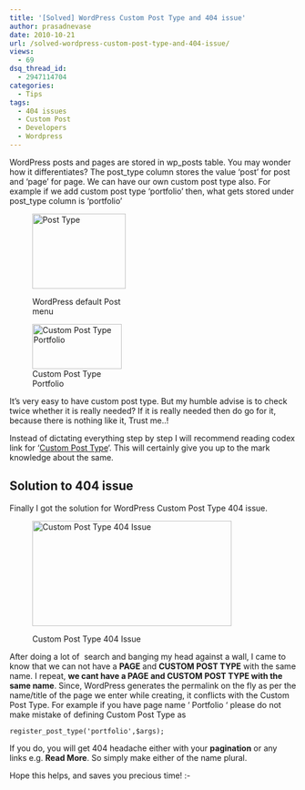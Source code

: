 ```yaml
---
title: '[Solved] WordPress Custom Post Type and 404 issue'
author: prasadnevase
date: 2010-10-21
url: /solved-wordpress-custom-post-type-and-404-issue/
views:
  - 69
dsq_thread_id:
  - 2947114704
categories:
  - Tips
tags:
  - 404 issues
  - Custom Post
  - Developers
  - Wordpress
---
```

WordPress posts and pages are stored in wp\_posts table. You may wonder how it differentiates? The post\_type column stores the value &#8216;post&#8217; for post and &#8216;page&#8217; for page. We can have our own custom post type also. For example if we add custom post type &#8216;portfolio&#8217; then, what gets stored under post_type column is &#8216;portfolio&#8217;<figure id="attachment_1025" style="width: 164px;" class="wp-caption alignleft">

<a href="http://wpveda.com/solved-wordpress-custom-post-type-and-404-issue/post_type/" onclick="_gaq.push(['_trackEvent', 'outbound-article', 'http://wpveda.com/solved-wordpress-custom-post-type-and-404-issue/post_type/', '']);" rel="attachment wp-att-1025"><img class="size-full   wp-image-51617" src="http://cdn.devilsworkshop.org/files/2010/10/post_type.png" alt="Post Type" width="164" height="132" /></a><figcaption class="wp-caption-text">WordPress default Post menu</figcaption></figure> 

<p style="text-align: center">
  <figure id="attachment_1026" style="width: 157px;" class="wp-caption alignright"><a href="http://wpveda.com/solved-wordpress-custom-post-type-and-404-issue/portfolio_type/" onclick="_gaq.push(['_trackEvent', 'outbound-article', 'http://wpveda.com/solved-wordpress-custom-post-type-and-404-issue/portfolio_type/', '']);" rel="attachment wp-att-1026"><img class="size-full wp-image-1026 " src="http://cdn.devilsworkshop.org/files/2010/10/portfolio_type.png" alt="Custom Post Type Portfolio" width="157" height="79" /></a><figcaption class="wp-caption-text">Custom Post Type Portfolio</figcaption></figure> 
  
  <p>
    It&#8217;s very easy to have custom post type. But my humble advise is to check twice whether it is really needed? If it is really needed then do go for it, because there is nothing like it, Trust me..!
  </p>
  
  <p>
    Instead of dictating everything step by step I will recommend reading codex link for &#8216;<a href="http://codex.wordpress.org/Custom_Post_Types" onclick="_gaq.push(['_trackEvent', 'outbound-article', 'http://codex.wordpress.org/Custom_Post_Types', 'Custom Post Type']);" title="Custom Post Type"  target="_self">Custom Post Type</a>&#8216;. This will certainly give you up to the mark knowledge about the same.
  </p>
  
  <h2>
    Solution to 404 issue
  </h2>
  
  <p>
    Finally I got the solution for WordPress Custom Post Type 404 issue.
  </p><figure id="attachment_1016" style="width: 350px;" class="wp-caption aligncenter">
  
  <a href="http://wpveda.com/solved-wordpress-custom-post-type-and-404-issue/404_with_custom_post_type/" onclick="_gaq.push(['_trackEvent', 'outbound-article', 'http://wpveda.com/solved-wordpress-custom-post-type-and-404-issue/404_with_custom_post_type/', '']);" rel="attachment wp-att-1016"><img class="size-full wp-image-1016" src="http://cdn.devilsworkshop.org/files/2010/10/404_with_custom_post_type.png" alt="Custom Post Type 404 Issue" width="350" height="185" /></a><figcaption class="wp-caption-text">Custom Post Type 404 Issue</figcaption></figure> 
  
  <p>
    After doing a lot of  search and banging my head against a wall, I came to know that we can not have a <strong>PAGE</strong> and <strong>CUSTOM POST TYPE</strong> with the same name. I repeat, <strong>we cant have a PAGE and CUSTOM POST TYPE with the same name</strong>. Since, WordPress generates the permalink on the fly as per the name/title of the page we enter while creating, it conflicts with the Custom Post Type. For example if you have page name &#8216; Portfolio &#8216; please do not make mistake of defining Custom Post Type as
  </p>
  
  <pre><code class="no-highlight">register_post_type('portfolio',$args);</code></pre>
  
  <p>
    If you do, you will get 404 headache either with your <strong>pagination</strong> or any links e.g. <strong>Read More</strong>. So simply make either of the name plural.
  </p>
  
  <p>
    Hope this helps, and saves you precious time! <img src="http://devilsworkshop.org/wp-includes/images/smilies/simple-smile.png" alt=":-)" class="wp-smiley" style="height: 1em; max-height: 1em;" />
  </p>
